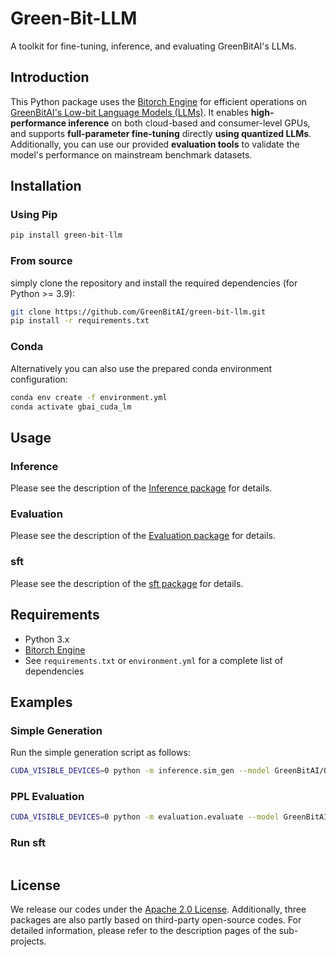 # Green-Bit-LLM

A toolkit for fine-tuning, inference, and evaluating GreenBitAI's LLMs.

## Introduction
 
This Python package uses the [Bitorch Engine](https://github.com/GreenBitAI/bitorch-engine) for efficient operations on [GreenBitAI's Low-bit Language Models (LLMs)](https://huggingface.co/GreenBitAI). 
It enables **high-performance inference** on both cloud-based and consumer-level GPUs, and supports **full-parameter fine-tuning** directly **using quantized LLMs**. 
Additionally, you can use our provided **evaluation tools** to validate the model's performance on mainstream benchmark datasets.

## Installation

### Using Pip

```bash
pip install green-bit-llm
```

### From source

simply clone the repository and install the required dependencies (for Python >= 3.9):
```bash
git clone https://github.com/GreenBitAI/green-bit-llm.git
pip install -r requirements.txt
```

### Conda

Alternatively you can also use the prepared conda environment configuration:
```bash
conda env create -f environment.yml
conda activate gbai_cuda_lm
```

## Usage
### Inference

Please see the description of the [Inference package](inference/README.md) for details.

### Evaluation

Please see the description of the [Evaluation package](evaluation/README.md) for details.

### sft

Please see the description of the [sft package](sft/README.md) for details.

## Requirements

- Python 3.x
- [Bitorch Engine](https://github.com/GreenBitAI/bitorch-engine)
- See `requirements.txt` or `environment.yml` for a complete list of dependencies

## Examples

### Simple Generation

Run the simple generation script as follows:

```bash
CUDA_VISIBLE_DEVICES=0 python -m inference.sim_gen --model GreenBitAI/Qwen-1.5-1.8B-layer-mix-bpw-3.0 --max-tokens 100 --use-flash-attention-2 --ignore-chat-template
```

### PPL Evaluation
```bash
CUDA_VISIBLE_DEVICES=0 python -m evaluation.evaluate --model GreenBitAI/Qwen-1.5-4B-layer-mix-bpw-3.0 --trust-remote-code --eval-ppl --ppl-tasks wikitext2,c4_new,ptb
```

### Run sft

```bash
```

## License
We release our codes under the [Apache 2.0 License](LICENSE).
Additionally, three packages are also partly based on third-party open-source codes. For detailed information, please refer to the description pages of the sub-projects.

